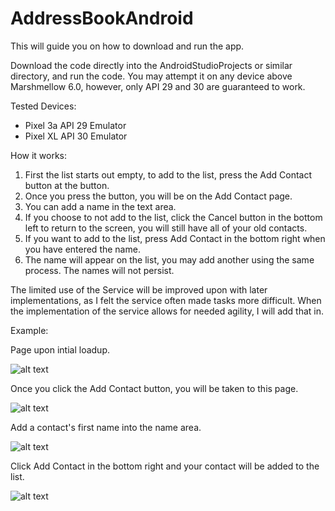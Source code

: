 # AddressBookAndroid

This will guide you on how to download and run the app.

Download the code directly into the AndroidStudioProjects or similar directory, and run the code. You may attempt it on any device above Marshmellow 6.0, however, only API 29 and 30 are guaranteed to work.

Tested Devices:
- Pixel 3a API 29 Emulator
- Pixel XL API 30 Emulator

How it works:
  1. First the list starts out empty, to add to the list, press the Add Contact button at the button.
  2. Once you press the button, you will be on the Add Contact page.
  3. You can add a name in the text area.
  4. If you choose to not add to the list, click the Cancel button in the bottom left to return to the screen, you will still have all of your old contacts.
  5. If you want to add to the list, press Add Contact in the bottom right when you have entered the name. 
  6. The name will appear on the list, you may add another using the same process. The names will not persist.

The limited use of the Service will be improved upon with later implementations, as I felt the service often made tasks more difficult. When the implementation of the service allows for needed agility, I will add that in. 


Example:

Page upon intial loadup.

![alt text](https://github.com/Alexander-Aghili/AddressBookAndroid/blob/master/Instructions/FirstPage.png)

Once you click the Add Contact button, you will be taken to this page.

![alt text](https://github.com/Alexander-Aghili/AddressBookAndroid/blob/master/Instructions/SecondSSAndroid.png)

Add a contact's first name into the name area.

![alt text](https://github.com/Alexander-Aghili/AddressBookAndroid/blob/master/Instructions/ThirdSSAndroid.png)

Click Add Contact in the bottom right and your contact will be added to the list.

![alt text](https://github.com/Alexander-Aghili/AddressBookAndroid/blob/master/Instructions/FourthSSAndroid.png)
